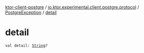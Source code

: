 [ktor-client-postgre](../../index.md) / [io.ktor.experimental.client.postgre.protocol](../index.md) / [PostgreException](index.md) / [detail](./detail.md)

# detail

`val detail: `[`String`](https://kotlinlang.org/api/latest/jvm/stdlib/kotlin/-string/index.html)`?`